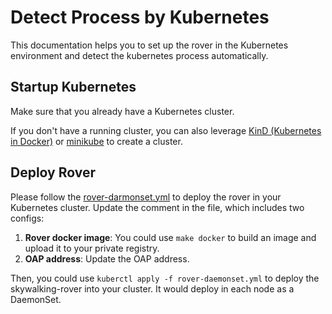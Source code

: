 # Detect Process by Kubernetes

This documentation helps you to set up the rover in the Kubernetes environment and detect the kubernetes process automatically.

## Startup Kubernetes

Make sure that you already have a Kubernetes cluster.

If you don't have a running cluster, you can also leverage [KinD (Kubernetes in Docker)](https://kind.sigs.k8s.io)
or [minikube](https://minikube.sigs.k8s.io) to create a cluster.

## Deploy Rover

Please follow the [rover-darmonset.yml](./rover-daemonset.yml) to deploy the rover in your Kubernetes cluster.
Update the comment in the file, which includes two configs:
1. **Rover docker image**: You could use `make docker` to build an image and upload it to your private registry.
2. **OAP address**: Update the OAP address.

Then, you could use `kuberctl apply -f rover-daemonset.yml` to deploy the skywalking-rover into your cluster.
It would deploy in each node as a DaemonSet. 

